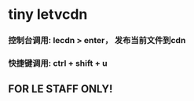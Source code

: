 # tiny letvcdn

### 控制台调用: lecdn >  enter， 发布当前文件到cdn

### 快捷键调用: ctrl + shift + u

## FOR LE STAFF ONLY!